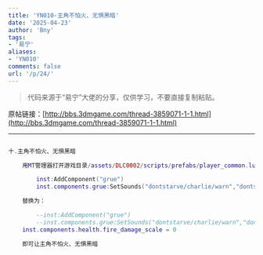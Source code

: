 ```yaml
---
title: 'YN010-主角不怕火、无惧黑暗'
date: '2025-04-23'
author: 'Bny'
tags:
- '易宁'
aliases:
- 'YN010'
comments: false
url: '/p/24/'
---
```


> 代码来源于“易宁”大佬的分享，仅供学习，不要直接复制粘贴。

原帖链接：[http://bbs.3dmgame.com/thread-3859071-1-1.html](http://bbs.3dmgame.com/thread-3859071-1-1.html)

---

```lua  

十.主角不怕火、无惧黑暗

	用MT管理器打开游戏目录/assets/DLC0002/scripts/prefabs/player_common.lua文件，将下列内容：

		inst:AddComponent("grue")
		inst.components.grue:SetSounds("dontstarve/charlie/warn","dontstarve/charlie/attack")

	替换为：

		--inst:AddComponent("grue")
		--inst.components.grue:SetSounds("dontstarve/charlie/warn","dontstarve/charlie/attack")
	inst.components.health.fire_damage_scale = 0

	即可让主角不怕火、无惧黑暗

```  

